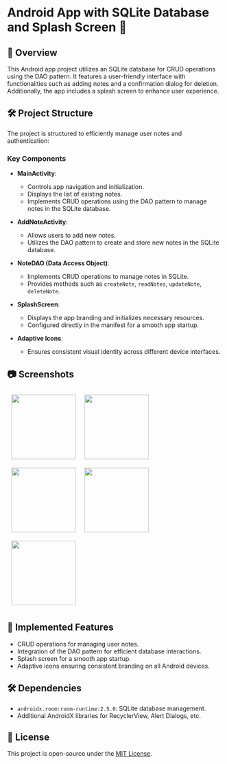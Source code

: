 # Android App with SQLite Database and Splash Screen 📱

## 🌟 Overview
This Android app project utilizes an SQLite database for CRUD operations using the DAO pattern. It features a user-friendly interface with functionalities such as adding notes and a confirmation dialog for deletion. Additionally, the app includes a splash screen to enhance user experience.

## 🛠️ Project Structure
The project is structured to efficiently manage user notes and authentication:

### Key Components
- **MainActivity**:
  - Controls app navigation and initialization.
  - Displays the list of existing notes.
  - Implements CRUD operations using the DAO pattern to manage notes in the SQLite database.

- **AddNoteActivity**:
  - Allows users to add new notes.
  - Utilizes the DAO pattern to create and store new notes in the SQLite database.

- **NoteDAO (Data Access Object)**:
  - Implements CRUD operations to manage notes in SQLite.
  - Provides methods such as `createNote`, `readNotes`, `updateNote`, `deleteNote`.

- **SplashScreen**:
  - Displays the app branding and initializes necessary resources.
  - Configured directly in the manifest for a smooth app startup.

- **Adaptive Icons**:
  - Ensures consistent visual identity across different device interfaces.

## 📷 Screenshots
<div style="display: flex; flex-wrap: wrap;">
  <img src="https://github.com/user-attachments/assets/8f3d3b66-30c1-4b76-b2c8-dd708b0a38e4" width="150" style="margin: 10px;"/>
  <img src="https://github.com/user-attachments/assets/397091f8-5ec0-4d15-a49d-f1b233a88919" width="150" style="margin: 10px;"/>
  <img src="https://github.com/user-attachments/assets/a6ae8424-f378-4383-8107-95e5e7c5ac3e" width="150" style="margin: 10px;"/>
  <img src="https://github.com/user-attachments/assets/c7038d9e-a0ed-4b20-b77a-f34a55e750ad" width="150" style="margin: 10px;"/>
   <img src="https://github.com/user-attachments/assets/2469ea2c-60f9-41a7-8698-760f1cf263fa" width="150" style="margin: 10px;"/>
</div>

## 🚀 Implemented Features
- CRUD operations for managing user notes.
- Integration of the DAO pattern for efficient database interactions.
- Splash screen for a smooth app startup.
- Adaptive icons ensuring consistent branding on all Android devices.

## 🛠️ Dependencies
- `androidx.room:room-runtime:2.5.0`: SQLite database management.
- Additional AndroidX libraries for RecyclerView, Alert Dialogs, etc.

## 📌 License
This project is open-source under the [MIT License](LICENSE).
